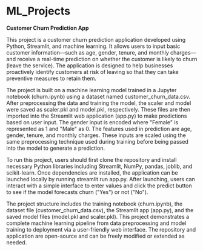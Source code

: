 # ML_Projects

**Customer Churn Prediction App**

This project is a customer churn prediction application developed using Python, Streamlit, and machine learning. 
It allows users to input basic customer information—such as age, gender, tenure, and monthly charges—and receive a real-time prediction on whether the customer is likely to churn (leave the service). 
The application is designed to help businesses proactively identify customers at risk of leaving so that they can take preventive measures to retain them.

The project is built on a machine learning model trained in a Jupyter notebook (churn.ipynb) using a dataset named customer_churn_data.csv. 
After preprocessing the data and training the model, the scaler and model were saved as scaler.pkl and model.pkl, respectively. 
These files are then imported into the Streamlit web application (app.py) to make predictions based on user input. 
The gender input is encoded where "Female" is represented as 1 and "Male" as 0. The features used in prediction are age, gender, tenure, and monthly charges. 
These inputs are scaled using the same preprocessing technique used during training before being passed into the model to generate a prediction.

To run this project, users should first clone the repository and install necessary Python libraries including Streamlit, NumPy, pandas, joblib, and scikit-learn. 
Once dependencies are installed, the application can be launched locally by running streamlit run app.py. 
After launching, users can interact with a simple interface to enter values and click the predict button to see if the model forecasts churn ("Yes") or not ("No").

The project structure includes the training notebook (churn.ipynb), the dataset file (customer_churn_data.csv), the Streamlit app (app.py), and the saved model files (model.pkl and scaler.pkl). 
This project demonstrates a complete machine learning pipeline from data preprocessing and model training to deployment via a user-friendly web interface.
The repository and application are open-source and can be freely modified or extended as needed.

